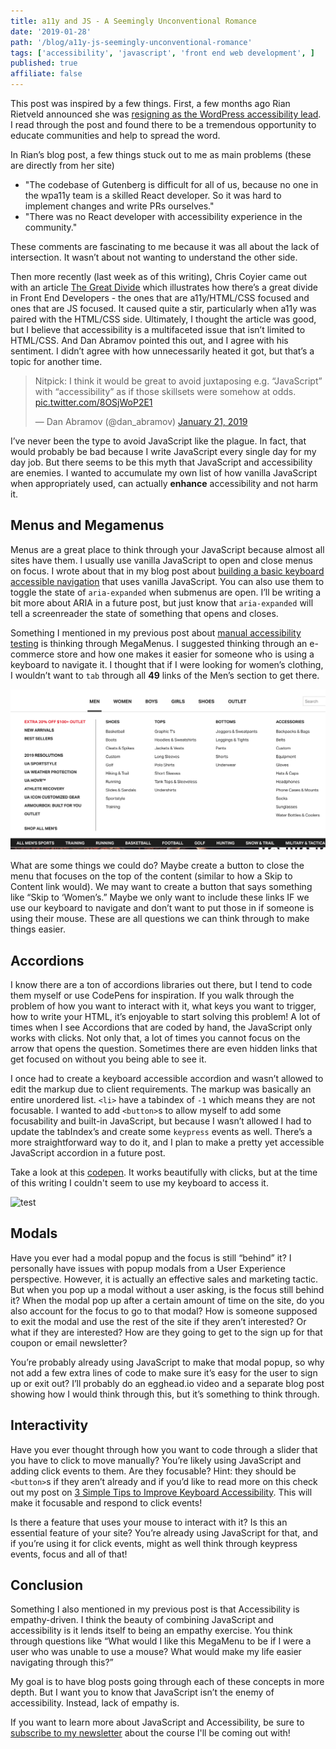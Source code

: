 ```yaml
---
title: a11y and JS - A Seemingly Unconventional Romance
date: '2019-01-28'
path: '/blog/a11y-js-seemingly-unconventional-romance'
tags: ['accessibility', 'javascript', 'front end web development', ]
published: true
affiliate: false
---
```

This post was inspired by a few things. First, a few months ago Rian Rietveld announced she was [resigning as the WordPress accessibility lead](https://rianrietveld.com/2018/10/09/i-have-resigned-the-wordpress-accessibility-team/). I read through the post and found there to be a tremendous opportunity to educate communities and help to spread the word.

In Rian’s blog post, a few things stuck out to me as main problems (these are directly from her site)
- "The codebase of Gutenberg is difficult for all of us, because no one in the wpa11y team is a skilled React developer. So it was hard to implement changes and write PRs ourselves."
- "There was no React developer with accessibility experience in the community."

These comments are fascinating to me because it was all about the lack of intersection. It wasn’t about not wanting to understand the other side.

Then more recently (last week as of this writing), Chris Coyier came out with an article [The Great Divide](https://css-tricks.com/the-great-divide/) which illustrates how there’s a great divide in Front End Developers - the ones that are a11y/HTML/CSS focused and ones that are JS focused. It caused quite a stir, particularly when a11y was paired with the HTML/CSS side. Ultimately, I thought the article was good, but I believe that accessibility is a multifaceted issue that isn’t limited to HTML/CSS. And Dan Abramov pointed this out, and I agree with his sentiment. I didn’t agree with how unnecessarily heated it got, but that’s a topic for another time.

<blockquote class="twitter-tweet" data-lang="en"><p lang="en" dir="ltr">Nitpick: I think it would be great to avoid juxtaposing e.g. “JavaScript” with “accessibility” as if those skillsets were somehow at odds. <a href="https://t.co/8OSjWoP2E1">pic.twitter.com/8OSjWoP2E1</a></p>&mdash; Dan Abramov (@dan_abramov) <a href="https://twitter.com/dan_abramov/status/1087398276817666048?ref_src=twsrc%5Etfw">January 21, 2019</a></blockquote>

I’ve never been the type to avoid JavaScript like the plague. In fact, that would probably be bad because I write JavaScript every single day for my day job. But there seems to be this myth that JavaScript and accessibility are enemies. I wanted to accumulate my own list of how vanilla JavaScript when appropriately used, can actually **enhance** accessibility and not harm it.

## Menus and Megamenus 

Menus are a great place to think through your JavaScript because almost all sites have them. I usually use vanilla JavaScript to open and close menus on focus. I wrote about that in my blog post about [building a basic keyboard accessible navigation](/blog/create-accessible-dropdown-navigation) that uses vanilla JavaScript. You can also use them to toggle the state of `aria-expanded` when submenus are open. I’ll be writing a bit more about ARIA in a future post, but just know that `aria-expanded` will tell a screenreader the state of something that opens and closes.

Something I mentioned in my previous post about [manual accessibility testing](/blog/4-things-always-manually-test) is thinking through MegaMenus. I suggested thinking through an e-commerce store and how one makes it easier for someone who is using a keyboard to navigate it. I thought that if I were looking for women’s clothing, I wouldn’t want to `tab` through all **49** links of the Men’s section to get there.

![Under Armor menu expanded under mens, showing 49 sub menu links.](./underarmor-menu.png)

What are some things we could do? Maybe create a button to close the menu that focuses on the top of the content (similar to how a Skip to Content link would). We may want to create a button that says something like “Skip to ‘Women’s.” Maybe we only want to include these links IF we use our keyboard to navigate and don’t want to put those in if someone is using their mouse. These are all questions we can think through to make things easier.

## Accordions 

I know there are a ton of accordions libraries out there, but I tend to code them myself or use CodePens for inspiration. If you walk through the problem of how you want to interact with it, what keys you want to trigger, how to write your HTML, it’s enjoyable to start solving this problem! A lot of times when I see Accordions that are coded by hand, the JavaScript only works with clicks. Not only that, a lot of times you cannot focus on the arrow that opens the question. Sometimes there are even hidden links that get focused on without you being able to see it.

I once had to create a keyboard accessible accordion and wasn’t allowed to edit the markup due to client requirements. The markup was basically an entire unordered list. `<li>` have a tabindex of `-1` which means they are not focusable. I wanted to add `<button>`s to allow myself to add some focusability and built-in JavaScript, but because I wasn’t allowed I had to update the tabIndex’s and create some `keypress` events as well. There’s a more straightforward way to do it, and I plan to make a pretty yet accessible JavaScript accordion in a future post.

Take a look at this [codepen](https://codepen.io/sedlukha/pen/WPeemb). It works beautifully with clicks, but at the time of this writing I couldn't seem to use my keyboard to access it.

![test](https://media.giphy.com/media/8BlCtwIYxgbVb6UypX/giphy.gif)

## Modals

Have you ever had a modal popup and the focus is still “behind” it? I personally have issues with popup modals from a User Experience perspective. However, it is actually an effective sales and marketing tactic. But when you pop up a modal without a user asking, is the focus still behind it? When the modal pop up after a certain amount of time on the site, do you also account for the focus to go to that modal? How is someone supposed to exit the modal and use the rest of the site if they aren’t interested? Or what if they are interested? How are they going to get to the sign up for that coupon or email newsletter?

You’re probably already using JavaScript to make that modal popup, so why not add a few extra lines of code to make sure it’s easy for the user to sign up or exit out? I’ll probably do an egghead.io video and a separate blog post showing how I would think through this, but it’s something to think through.

## Interactivity 
 
Have you ever thought through how you want to code through a slider that you have to click to move manually? You’re likely using JavaScript and adding click events to them. Are they focusable? Hint: they should be `<button>`s if they aren’t already and if you’d like to read more on this check out my post on [3 Simple Tips to Improve Keyboard Accessibility](/blog/3-simple-tips-improve-keyboard-accessibility). This will make it focusable and respond to click events!

Is there a feature that uses your mouse to interact with it? Is this an essential feature of your site? You’re already using JavaScript for that, and if you’re using it for click events, might as well think through keypress events, focus and all of that!

## Conclusion
Something I also mentioned in my previous post is that Accessibility is empathy-driven. I think the beauty of combining JavaScript and accessibility is it lends itself to being an empathy exercise. You think through questions like “What would I like this MegaMenu to be if I were a user who was unable to use a mouse? What would make my life easier navigating through this?”

My goal is to have blog posts going through each of these concepts in more depth. But I want you to know that JavaScript isn’t the enemy of accessibility. Instead, lack of empathy is.

If you want to learn more about JavaScript and Accessibility, be sure to [subscribe to my newsletter](http://eepurl.com/dJTkXg) about the course I'll be coming out with!